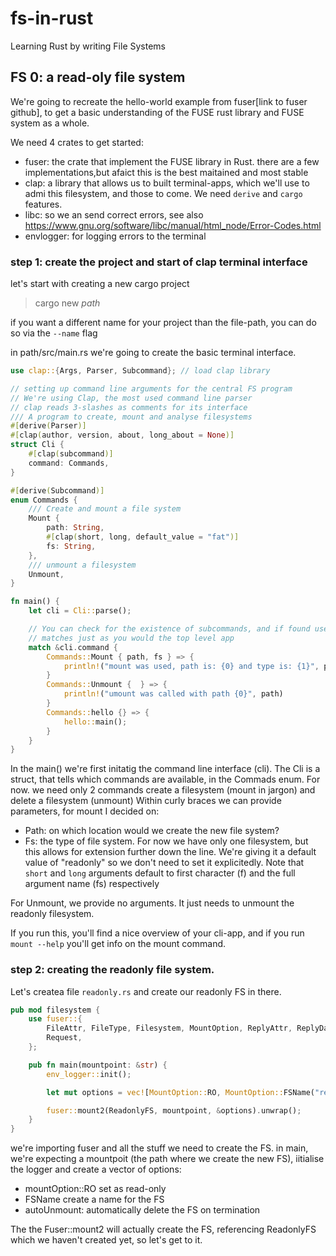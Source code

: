# fs-in-rust
Learning Rust by writing File Systems

## FS 0: a read-oly file system
We're going to recreate the hello-world example from fuser[link to fuser github], 
to get a basic understanding of the FUSE rust library and FUSE system as a whole.

We need 4 crates to get started:
* fuser: the crate that implement the FUSE library in Rust. there are a few implementations,but afaict this is the best maitained and most stable
* clap: a library that allows us to built terminal-apps, which we'll use to admi this filesystem, and those to come. We need `derive` and `cargo` features.
* libc: so we an send correct errors, see also https://www.gnu.org/software/libc/manual/html_node/Error-Codes.html
* envlogger: for logging errors to the terminal

### step 1: create the project and start of clap terminal interface
let's start with creating a new cargo project
> cargo new _path_
 
if you want a different name for your project than the file-path, you can do so via the `--name` flag

in path/src/main.rs we're going to create the basic terminal interface.

```rust
use clap::{Args, Parser, Subcommand}; // load clap library

// setting up command line arguments for the central FS program
// We're using Clap, the most used command line parser
// clap reads 3-slashes as comments for its interface
/// A program to create, mount and analyse filesystems  
#[derive(Parser)]
#[clap(author, version, about, long_about = None)]
struct Cli {
    #[clap(subcommand)]
    command: Commands,
}

#[derive(Subcommand)]
enum Commands {
    /// Create and mount a file system
    Mount {
        path: String,
        #[clap(short, long, default_value = "fat")]
        fs: String,
    },
    /// unmount a filesystem
    Unmount,
}

fn main() {
    let cli = Cli::parse();

    // You can check for the existence of subcommands, and if found use their
    // matches just as you would the top level app
    match &cli.command {
        Commands::Mount { path, fs } => {
            println!("mount was used, path is: {0} and type is: {1}", path, fs)
        }
        Commands::Unmount {  } => {
            println!("umount was called with path {0}", path)
        }
        Commands::hello {} => {
            hello::main();
        }
    }
}

```

In the main() we're first initatig the command line interface (cli). 
The Cli is a struct, that tells which commands are available, in the Commads enum.
For now. we need only 2 commands  create a filesystem (mount in jargon) and delete  a filesystem (unmount)
Within curly braces we can provide parameters, for mount I decided on:
* Path: on which location would we create the new file system?
* Fs: the type of file system. For now we have only one filesystem, but this allows for extension further down the line. We're giving it a default value of "readonly" so we don't need to set it explicitedly. Note that `short` and `long` arguments default to first character (f) and the full argument name (fs) respectively

For Unmount, we provide no arguments. It just needs to unmount the readonly filesystem.

If you run this, you'll find a nice overview of your cli-app, and if you run `mount --help` you'll get info on the mount command.

### step 2: creating the readonly file system.
Let's createa file `readonly.rs` and create our readonly FS in there.

```rust
pub mod filesystem {
    use fuser::{
        FileAttr, FileType, Filesystem, MountOption, ReplyAttr, ReplyData, ReplyDirectory, ReplyEntry,
        Request,
    };

    pub fn main(mountpoint: &str) {
        env_logger::init();

        let mut options = vec![MountOption::RO, MountOption::FSName("readonly-fs".to_string()), MountOption::AutoUnmount];

        fuser::mount2(ReadonlyFS, mountpoint, &options).unwrap();
    }
}
```

we're importing fuser and all the stuff we need to create the FS.
in main, we're expecting a mountpoit (the path where we create the new FS), iitialise the logger
and create a vector of options:
* mountOption::RO set as read-only
* FSName create a name for the FS
* autoUnmount: automatically delete the FS on termination

The the Fuser::mount2 will actually create the FS, referencing ReadonlyFS which we haven't created yet, so let's get to it.


